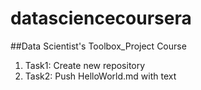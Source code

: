 # datasciencecoursera
##Data Scientist's Toolbox_Project Course
1. Task1: Create new repository
2. Task2: Push HelloWorld.md with text
